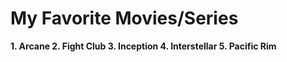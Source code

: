 # My Favorite Movies/Series

**1. Arcane
2. Fight Club
3. Inception
4. Interstellar
5. Pacific Rim**
